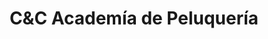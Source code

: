 ---
title: "C&C Academía de Peluquería"
url: /toledo/cyc-academia-de-peluqueria/
shop: peluquería
---